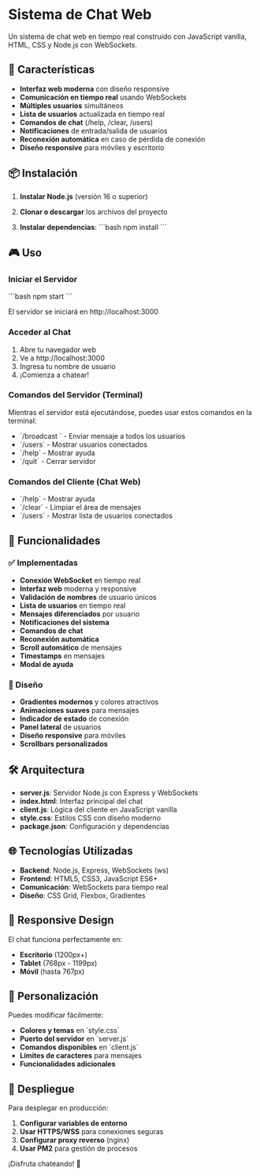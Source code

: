 # Sistema de Chat Web

Un sistema de chat web en tiempo real construido con JavaScript vanilla, HTML, CSS y Node.js con WebSockets.

## 🚀 Características

- **Interfaz web moderna** con diseño responsive
- **Comunicación en tiempo real** usando WebSockets
- **Múltiples usuarios** simultáneos
- **Lista de usuarios** actualizada en tiempo real
- **Comandos de chat** (/help, /clear, /users)
- **Notificaciones** de entrada/salida de usuarios
- **Reconexión automática** en caso de pérdida de conexión
- **Diseño responsive** para móviles y escritorio

## 📦 Instalación

1. **Instalar Node.js** (versión 16 o superior)

2. **Clonar o descargar** los archivos del proyecto

3. **Instalar dependencias**:
   \`\`\`bash
   npm install
   \`\`\`

## 🎮 Uso

### Iniciar el Servidor

\`\`\`bash
npm start
\`\`\`

El servidor se iniciará en http://localhost:3000

### Acceder al Chat

1. Abre tu navegador web
2. Ve a http://localhost:3000
3. Ingresa tu nombre de usuario
4. ¡Comienza a chatear!

### Comandos del Servidor (Terminal)

Mientras el servidor está ejecutándose, puedes usar estos comandos en la terminal:

- \`/broadcast <mensaje>\` - Enviar mensaje a todos los usuarios
- \`/users\` - Mostrar usuarios conectados
- \`/help\` - Mostrar ayuda
- \`/quit\` - Cerrar servidor

### Comandos del Cliente (Chat Web)

- \`/help\` - Mostrar ayuda
- \`/clear\` - Limpiar el área de mensajes
- \`/users\` - Mostrar lista de usuarios conectados

## 🎯 Funcionalidades

### ✅ Implementadas

- **Conexión WebSocket** en tiempo real
- **Interfaz web** moderna y responsive
- **Validación de nombres** de usuario únicos
- **Lista de usuarios** en tiempo real
- **Mensajes diferenciados** por usuario
- **Notificaciones del sistema**
- **Comandos de chat**
- **Reconexión automática**
- **Scroll automático** de mensajes
- **Timestamps** en mensajes
- **Modal de ayuda**

### 🎨 Diseño

- **Gradientes modernos** y colores atractivos
- **Animaciones suaves** para mensajes
- **Indicador de estado** de conexión
- **Panel lateral** de usuarios
- **Diseño responsive** para móviles
- **Scrollbars personalizados**

## 🛠️ Arquitectura

- **server.js**: Servidor Node.js con Express y WebSockets
- **index.html**: Interfaz principal del chat
- **client.js**: Lógica del cliente en JavaScript vanilla
- **style.css**: Estilos CSS con diseño moderno
- **package.json**: Configuración y dependencias

## 🌐 Tecnologías Utilizadas

- **Backend**: Node.js, Express, WebSockets (ws)
- **Frontend**: HTML5, CSS3, JavaScript ES6+
- **Comunicación**: WebSockets para tiempo real
- **Diseño**: CSS Grid, Flexbox, Gradientes

## 📱 Responsive Design

El chat funciona perfectamente en:
- **Escritorio** (1200px+)
- **Tablet** (768px - 1199px)
- **Móvil** (hasta 767px)

## 🔧 Personalización

Puedes modificar fácilmente:
- **Colores y temas** en \`style.css\`
- **Puerto del servidor** en \`server.js\`
- **Comandos disponibles** en \`client.js\`
- **Límites de caracteres** para mensajes
- **Funcionalidades adicionales**

## 🚀 Despliegue

Para desplegar en producción:

1. **Configurar variables de entorno**
2. **Usar HTTPS/WSS** para conexiones seguras
3. **Configurar proxy reverso** (nginx)
4. **Usar PM2** para gestión de procesos

¡Disfruta chateando! 💬
